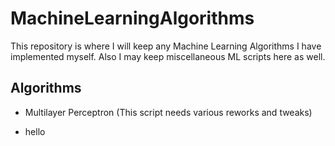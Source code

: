 # MachineLearningAlgorithms

This repository is where I will keep any Machine Learning Algorithms I have implemented myself. Also I may keep miscellaneous ML scripts here as well.

## Algorithms

 * Multilayer Perceptron (This script needs various reworks and tweaks)

 * hello
